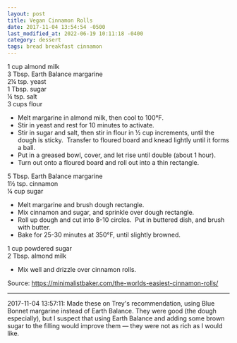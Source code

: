 ```yaml
---
layout: post
title: Vegan Cinnamon Rolls
date: 2017-11-04 13:54:54 -0500
last_modified_at: 2022-06-19 10:11:18 -0400
category: dessert
tags: bread breakfast cinnamon
---
```

1 cup almond milk  
3 Tbsp. Earth Balance margarine  
2¼ tsp. yeast  
1 Tbsp. sugar  
¼ tsp. salt  
3 cups flour  

  * Melt margarine in almond milk, then cool to 100°F.
  * Stir in yeast and rest for 10 minutes to activate.
  * Stir in sugar and salt, then stir in flour in ½ cup increments, until the dough is sticky.  Transfer to floured board and knead lightly until it forms a ball.
  * Put in a greased bowl, cover, and let rise until double (about 1 hour).
  * Turn out onto a floured board and roll out into a thin rectangle.

5 Tbsp. Earth Balance margarine  
1½ tsp. cinnamon  
¼ cup sugar  

  * Melt margarine and brush dough rectangle.
  * Mix cinnamon and sugar, and sprinkle over dough rectangle.
  * Roll up dough and cut into 8-10 circles.  Put in buttered dish, and brush with butter.
  * Bake for 25-30 minutes at 350°F, until slightly browned.

1 cup powdered sugar  
2 Tbsp. almond milk  

  * Mix well and drizzle over cinnamon rolls.

Source: <https://minimalistbaker.com/the-worlds-easiest-cinnamon-rolls/>
  
---

2017-11-04 13:57:11: Made these on Trey's recommendation, using Blue Bonnet margarine
instead of Earth Balance.  They were good (the dough especially), but I suspect that
using Earth Balance and adding some brown sugar to the filling would improve them —
they were not as rich as I would like.

